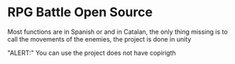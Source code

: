 # RPG Battle Open Source 

Most functions are in Spanish or and in Catalan, the only thing missing is to call the movements of the enemies, the project is done in unity 


"ALERT:" You can use the project does not have copirigth
